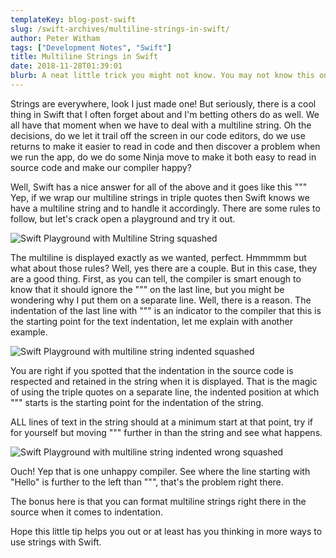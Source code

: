 ```yaml
---
templateKey: blog-post-swift
slug: /swift-archives/multiline-strings-in-swift/
author: Peter Witham
tags: ["Development Notes", "Swift"]
title: Multiline Strings in Swift
date: 2018-11-28T01:39:01
blurb: A neat little trick you might not know. You may not know this one, it's not common among languages but Swift has a cool little string secret. I'm going to share it with you right now.
---
```


Strings are everywhere, look I just made one! But seriously, there is a cool thing in Swift that I often forget about and I'm betting others do as well. We all have that moment when we have to deal with a multiline string. Oh the decisions, do we let it trail off the screen in our code editors, do we use returns to make it easier to read in code and then discover a problem when we run the app, do we do some Ninja move to make it both easy to read in source code and make our compiler happy?

Well, Swift has a nice answer for all of the above and it goes like this """ Yep, if we wrap our multiline strings in triple quotes then Swift knows we have a multiline string and to handle it accordingly. There are some rules to follow, but let's crack open a playground and try it out.

![Swift Playground with Multiline String squashed](/img/post_images/Swift-Playground-with-Multiline-String-squashed.jpg)

The multiline is displayed exactly as we wanted, perfect. Hmmmmm but what about those rules? Well, yes there are a couple. But in this case, they are a good thing. First, as you can tell, the compiler is smart enough to know that it should ignore the """ on the last line, but you might be wondering why I put them on a separate line. Well, there is a reason. The indentation of the last line with """ is an indicator to the compiler that this is the starting point for the text indentation, let me explain with another example.

![Swift Playground with multiline string indented squashed](/img/post_images/Swift-Playground-with-multiline-string-indented-squashed.jpg)

You are right if you spotted that the indentation in the source code is respected and retained in the string when it is displayed. That is the magic of using the triple quotes on a separate line, the indented position at which """ starts is the starting point for the indentation of the string.

ALL lines of text in the string should at a minimum start at that point, try if for yourself but moving """ further in than the string and see what happens.

![Swift Playground with multiline string indented wrong squashed](/img/post_images/Swift-Playground-with-multiline-string-indented-wrong-squashed.jpg)

Ouch! Yep that is one unhappy compiler. See where the line starting with "Hello" is further to the left than """, that's the problem right there.

The bonus here is that you can format multiline strings right there in the source when it comes to indentation.

Hope this little tip helps you out or at least has you thinking in more ways to use strings with Swift.
